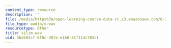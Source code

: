 ```yaml
---
content_type: resource
description: ''
file: /media/https%3A/open-learning-course-data-rc.s3.amazonaws.com/6-341-discrete-time-signal-processing-fall-2005/5bde83cf8f0cd8fee1b881f114c703c1_sjlim.wav
file_type: audio/x-wav
resourcetype: Other
title: sjlim.wav
uid: 5bde83cf-8f0c-d8fe-e1b8-81f114c703c1
---
```

